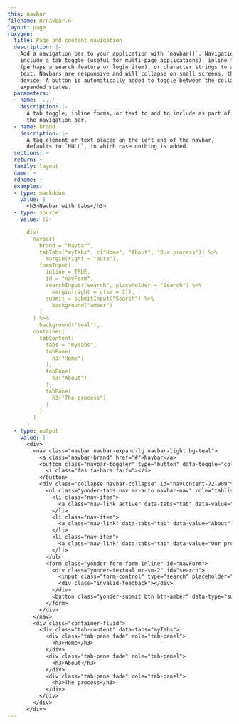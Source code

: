 ```yaml
---
this: navbar
filename: R/navbar.R
layout: page
roxygen:
  title: Page and content navigation
  description: |-
    Add a navigation bar to your application with `navbar()`. Navigation bars may
    include a tab toggle (useful for multi-page applications), inline forms
    (perhaps a search feature or login item), or character strings to add simple
    text. Navbars are responsive and will collapse on small screens, think mobile
    device. A button is automatically added to toggle between the collapsed and
    expanded states.
  parameters:
  - name: '...'
    description: |-
      A tab toggle, inline forms, or text to add to include as part of
      the navigation bar.
  - name: brand
    description: |-
      A tag element or text placed on the left end of the navbar,
      defaults to `NULL`, in which case nothing is added.
  sections: ~
  return: ~
  family: layout
  name: ~
  rdname: ~
  examples:
  - type: markdown
    value: |
      <h3>Navbar with tabs</h3>
  - type: source
    value: |2-

      div(
        navbar(
          brand = "Navbar",
          tabTabs("myTabs", c("Home", "About", "Our process")) %>%
            margin(right = "auto"),
          formInput(
            inline = TRUE,
            id = "navForm",
            searchInput("search", placeholder = "Search") %>%
              margin(right = c(sm = 2)),
            submit = submitInput("Search") %>%
              background("amber")
          )
        ) %>%
          background("teal"),
        container(
          tabContent(
            tabs = "myTabs",
            tabPane(
              h3("Home")
            ),
            tabPane(
              h3("About")
            ),
            tabPane(
              h3("The process")
            )
          )
        )
      )
  - type: output
    value: |-
      <div>
        <nav class="navbar navbar-expand-lg navbar-light bg-teal">
          <a class="navbar-brand" href="#">Navbar</a>
          <button class="navbar-toggler" type="button" data-toggle="collapse" data-target="#navContent-72-909" aria-controls="navContent-72-909" aria-expanded="false" aria-label="Toggle navigation">
            <i class="fas fa-bars fa-fw"></i>
          </button>
          <div class="collapse navbar-collapse" id="navContent-72-909">
            <ul class="yonder-tabs nav mr-auto navbar-nav" role="tablist" id="myTabs">
              <li class="nav-item">
                <a class="nav-link active" data-tabs="tab" data-value="Home" aria-selected="true">Home</a>
              </li>
              <li class="nav-item">
                <a class="nav-link" data-tabs="tab" data-value="About" aria-selected="false">About</a>
              </li>
              <li class="nav-item">
                <a class="nav-link" data-tabs="tab" data-value="Our process" aria-selected="false">Our process</a>
              </li>
            </ul>
            <form class="yonder-form form-inline" id="navForm">
              <div class="yonder-textual mr-sm-2" id="search">
                <input class="form-control" type="search" placeholder="Search"/>
                <div class="invalid-feedback"></div>
              </div>
              <button class="yonder-submit btn btn-amber" data-type="submit" role="button">Search</button>
            </form>
          </div>
        </nav>
        <div class="container-fluid">
          <div class="tab-content" data-tabs="myTabs">
            <div class="tab-pane fade" role="tab-panel">
              <h3>Home</h3>
            </div>
            <div class="tab-pane fade" role="tab-panel">
              <h3>About</h3>
            </div>
            <div class="tab-pane fade" role="tab-panel">
              <h3>The process</h3>
            </div>
          </div>
        </div>
      </div>
---
```

